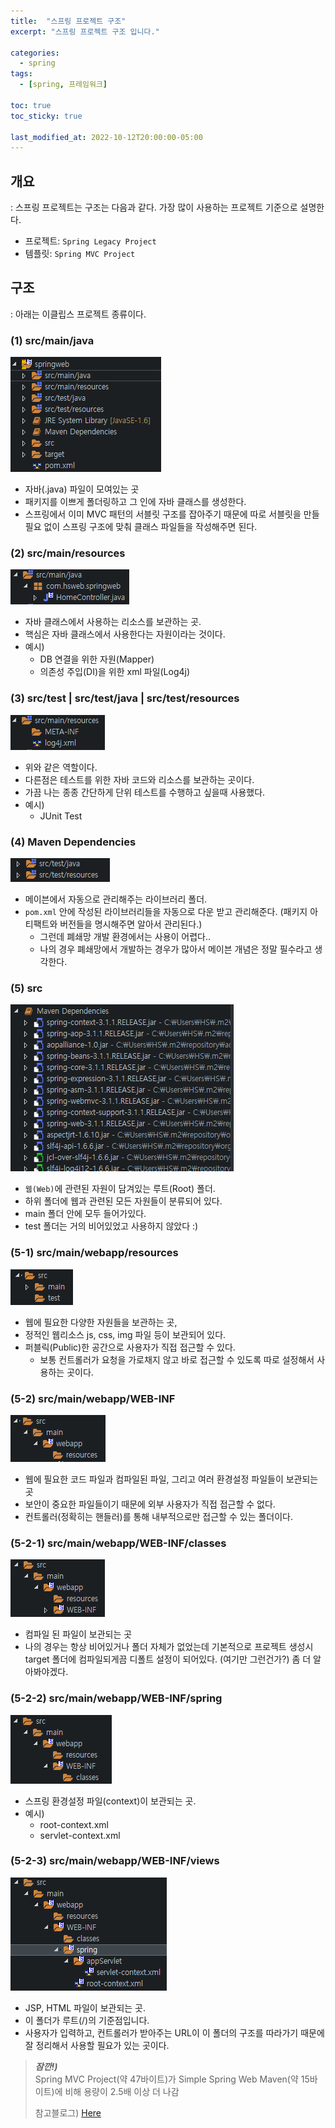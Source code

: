 ```yaml
---
title:  "스프링 프로젝트 구조"
excerpt: "스프링 프로젝트 구조 입니다."

categories:
  - spring
tags:
  - [spring, 프레임워크]

toc: true
toc_sticky: true

last_modified_at: 2022-10-12T20:00:00-05:00
---
```


## 개요
: 스프링 프로젝트는 구조는 다음과 같다. 가장 많이 사용하는 프로젝트 기준으로 설명한다. 

- 프로젝트: `Spring Legacy Project` 
- 템플릿: `Spring MVC Project`

## 구조 
: 아래는 이클립스 프로젝트 종류이다.

### (1) src/main/java
![사진1](/assets/images/WebProgramming/Spring/spring_structure01.png)

- 자바(.java) 파일이 모여있는 곳 
- 패키지를 이쁘게 폴더링하고 그 인에 자바 클래스를 생성한다.
- 스프링에서 이미 MVC 패턴의 서블릿 구조를 잡아주기 때문에 따로 서블릿을 만들 필요 없이 스프링 구조에 맞춰 클래스 파일들을 작성해주면 된다. 

### (2) src/main/resources

![사진2](/assets/images/WebProgramming/Spring/spring_structure02.png)

- 자바 클래스에서 사용하는 리소스를 보관하는 곳.
- 핵심은 자바 클래스에서 사용한다는 자원이라는 것이다.
- 예시) 
  - DB 연결을 위한 자원(Mapper) 
  - 의존성 주입(DI)을 위한 xml 파일(Log4j)

### (3) src/test | src/test/java | src/test/resources

![사진3](/assets/images/WebProgramming/Spring/spring_structure03.png)

- 위와 같은 역할이다. 
- 다른점은 테스트를 위한 자바 코드와 리소스를 보관하는 곳이다.
- 가끔 나는 종종 간단하게 단위 테스트를 수행하고 싶을때 사용했다.
- 예시)
  - JUnit Test

### (4) Maven Dependencies

![사진4](/assets/images/WebProgramming/Spring/spring_structure04.png)

- 메이븐에서 자동으로 관리해주는 라이브러리 폴더.
- `pom.xml` 안에 작성된 라이브러리들을 자동으로 다운 받고 관리해준다.  (패키지 아티팩트와 버전들을 명시해주면 알아서 관리된다.)
  - 그런데 폐쇄망 개발 환경에서는 사용이 어렵다..
  - 나의 경우 폐쇄망에서 개발하는 경우가 많아서 메이븐 개념은 정말 필수라고 생각한다.

### (5) src

![사진5](/assets/images/WebProgramming/Spring/spring_structure05.png)

- `웹(Web)`에 관련된 자원이 담겨있는 루트(Root) 폴더. 
- 하위 폴더에 웹과 관련된 모든 자원들이 분류되어 있다. 
- main 폴더 안에 모두 들어가있다.
- test 폴더는 거의 비어있었고 사용하지 않았다 :)


### (5-1) src/main/webapp/resources

![사진6](/assets/images/WebProgramming/Spring/spring_structure06.png)

- 웹에 필요한 다양한 자원들을 보관하는 곳, 
- 정적인 웹리소스 js, css, img 파일 등이 보관되어 있다. 
- 퍼블릭(Public)한 공간으로 사용자가 직접 접근할 수 있다. 
  - 보통 컨트롤러가 요청을 가로채지 않고 바로 접근할 수 있도록 따로 설정해서 사용하는 곳이다.

### (5-2) src/main/webapp/WEB-INF

![사진7](/assets/images/WebProgramming/Spring/spring_structure07.png)

- 웹에 필요한 코드 파일과 컴파일된 파일, 그리고 여러 환경설정 파일들이 보관되는 곳
- 보안이 중요한 파일들이기 때문에 외부 사용자가 직접 접근할 수 없다.
- 컨트롤러(정확히는 핸들러)를 통해 내부적으로만 접근할 수 있는 폴더이다.


### (5-2-1) src/main/webapp/WEB-INF/classes

![사진8](/assets/images/WebProgramming/Spring/spring_structure08.png)

- 컴파일 된 파일이 보관되는 곳
- 나의 경우는 항상 비어있거나 폴더 자체가 없었는데 기본적으로 프로젝트 생성시 target 폴더에 컴파일되게끔 디폴트 설정이 되어있다. (여기만 그런건가?) 좀 더 알아봐야겠다.

### (5-2-2) src/main/webapp/WEB-INF/spring

![사진9](/assets/images/WebProgramming/Spring/spring_structure09.png)

- 스프링 환경설정 파일(context)이 보관되는 곳.
- 예시)
  - root-context.xml
  - servlet-context.xml

### (5-2-3) src/main/webapp/WEB-INF/views

![사진10](/assets/images/WebProgramming/Spring/spring_structure10.png)

- JSP, HTML 파일이 보관되는 곳. 
- 이 폴더가 루트(/)의 기준점입니다.
- 사용자가 입력하고, 컨트롤러가 받아주는 URL이 이 폴더의 구조를 따라가기 때문에 잘 정리해서 사용할 필요가 있는 곳이다. 





> ***잠깐!)***  
> Spring MVC Project(약 47바이트)가 Simple Spring Web Maven(약 15바이트)에 비해 용량이 2.5배 이상 더 나감  
>   
> 참고블로그) [Here](https://deeds-not-words.tistory.com/m/entry/%EC%9D%B4%ED%81%B4%EB%A6%BD%EC%8A%A4-%ED%94%84%EB%A1%9C%EC%A0%9D%ED%8A%B8-%EC%A2%85%EB%A5%98%EC%99%80-%EC%B0%A8%EC%9D%B4)

